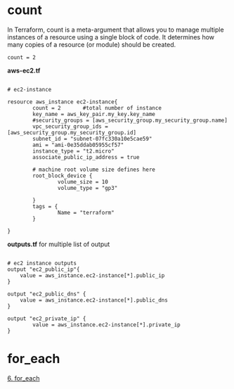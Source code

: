 # count

In Terraform, count is a meta-argument that allows you to manage multiple instances of a resource using a single block of code. It determines how many copies of a resource (or module) should be created.

<pre><code>count = 2</code></pre>

**aws-ec2.tf**
<pre><code>
# ec2-instance

resource aws_instance ec2-instance{
        count = 2       #total number of instance
        key_name = aws_key_pair.my_key.key_name
        #security_groups = [aws_security_group.my_security_group.name]
        vpc_security_group_ids = [aws_security_group.my_security_group.id]
        subnet_id = "subnet-07fc330a10e5cae59"
        ami = "ami-0e35ddab05955cf57"
        instance_type = "t2.micro"
        associate_public_ip_address = true

        # machine root volume size defines here
        root_block_device {
                volume_size = 10
                volume_type = "gp3"

        }
        tags = {
                Name = "terraform"
        }

}
</code></pre>

**outputs.tf** for multiple list of output
<pre><code>
# ec2 instance outputs
output "ec2_public_ip"{
	value = aws_instance.ec2-instance[*].public_ip
}

output "ec2_public_dns" {
	value = aws_instance.ec2-instance[*].public_dns
}

output "ec2_private_ip" {
        value = aws_instance.ec2-instance[*].private_ip
}
</code></pre>

# for_each

[6. for_each](https://github.com/herrry107/Terraform/tree/main/providers/aws/loops/for_each)

